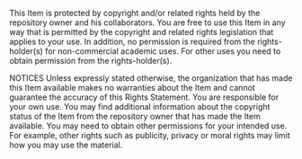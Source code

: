 This Item is protected by copyright and/or related rights held by the repository owner and his collaborators. You are free to use this Item in any way that is permitted by the copyright and related rights legislation that applies to your use. In addition, no permission is required from the rights-holder(s) for non-commercial academic uses. For other uses you need to obtain permission from the rights-holder(s).

NOTICES
Unless expressly stated otherwise, the organization that has made this Item available makes no warranties about the Item and cannot guarantee the accuracy of this Rights Statement. You are responsible for your own use.
You may find additional information about the copyright status of the Item from the repository owner that has made the Item available.
You may need to obtain other permissions for your intended use. For example, other rights such as publicity, privacy or moral rights may limit how you may use the material.

